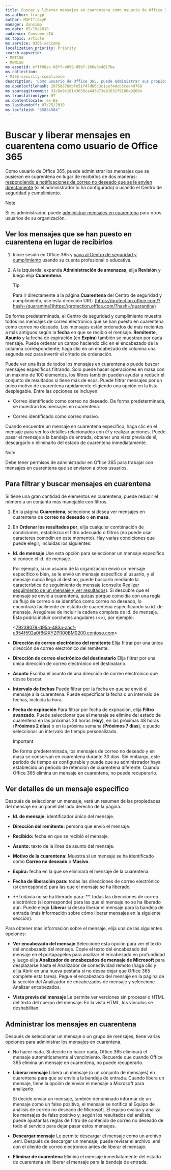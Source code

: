 ```yaml
---
title: Buscar y liberar mensajes en cuarentena como usuario de Office 365
ms.author: tracyp
author: MSFTTracyP
manager: dansimp
ms.date: 05/19/2018
audience: Consumer/IW
ms.topic: article
ms.service: O365-seccomp
localization_priority: Priority
search.appverid:
- MET150
- MEW150
ms.assetid: efff08ec-68ff-4099-89b7-266e3c4817be
ms.collection:
- M365-security-compliance
description: 'Como usuario de Office 365, puede administrar sus propios mensajes en cuarentena o de correo no deseado de dos maneras: respondiendo notificaciones de correo no deseado que se le envíen directamente (si el administrador ha configurado esta característica) o mediante la característica de cuarentena de correo no deseado en el Centro de seguridad y cumplimiento.'
ms.openlocfilehash: 20758876dbfe51f47d66c3c1eef4dcb3cee49768
ms.sourcegitcommit: 33c8e9c16143650ca443d73e91631f9180a9268e
ms.translationtype: HT
ms.contentlocale: es-ES
ms.lasthandoff: 07/25/2019
ms.locfileid: "35854584"
---
```

# <a name="find-and-release-quarantined-messages-as-a-user-in-office-365"></a>Buscar y liberar mensajes en cuarentena como usuario de Office 365

Como usuario de Office 365, puede administrar los mensajes que se pusieron en cuarentena en lugar de recibirlos de dos maneras: [respondiendo a notificaciones de correo no deseado que se le envíen directamente](use-spam-notifications-to-release-and-report-quarantined-messages.md) (si el administrador lo ha configurado) o usando el Centro de seguridad y cumplimiento. 
  
> [!NOTE]
> Si es administrador, puede [administrar mensajes en cuarentena](manage-quarantined-messages-and-files.md) para otros usuarios de su organización. 
  
## <a name="view-messages-that-were-sent-to-quarantine-instead-of-to-you"></a>Ver los mensajes que se han puesto en cuarentena en lugar de recibirlos

1. Inicie sesión en Office 365 y [vaya al Centro de seguridad y cumplimiento](go-to-the-securitycompliance-center.md) usando su cuenta profesional o educativa. 
    
2. A la izquierda, expanda **Administración de amenazas**, elija **Revisión** y luego elija **Cuarentena**.
    
    > [!TIP]
    > Para ir directamente a la página **Cuarentena** del Centro de seguridad y cumplimiento, use esta dirección URL: [https://protection.office.com/?hash=/quarantine](https://protection.office.com/?hash=/quarantine)
  
De forma predeterminada, el Centro de seguridad y cumplimiento muestra todos los mensajes de correo electrónico que se han puesto en cuarentena como correo no deseado. Los mensajes están ordenados de más recientes a más antiguos según la **fecha** en que se recibió el mensaje. **Remitente**, **Asunto** y la fecha de expiración (en **Expira**) también se muestran por cada mensaje. Puede ordenar un campo haciendo clic en el encabezado de la columna correspondiente; haga clic en un encabezado de columna una segunda vez para invertir el criterio de ordenación. 
  
Puede ver una lista de todos los mensajes en cuarentena o puede buscar mensajes específicos filtrando. Solo puede hacer operaciones en masa con un máximo de 100 elementos, los filtros también pueden ayudar a reducir el conjunto de resultados si tiene más de esos. Puede filtrar mensajes por un único motivo de cuarentena rápidamente eligiendo una opción en la lista desplegable. Entre las opciones se incluyen:
  
- Correo identificado como correo no deseado. De forma predeterminada, se muestran los mensajes en cuarentena.
    
- Correo identificado como correo masivo.
    
Cuando encuentre un mensaje en cuarentena específico, haga clic en el mensaje para ver los detalles relacionados con él y realizar acciones. Puede pasar el mensaje a la bandeja de entrada, obtener una vista previa de él, descargarlo o eliminarlo del estado de cuarentena inmediatamente.
  
> [!NOTE]
> Debe tener permisos de administrador en Office 365 para trabajar con mensajes en cuarentena que se enviaron a otros usuarios. 
  
## <a name="to-filter-and-find-quarantined-messages"></a>Para filtrar y buscar mensajes en cuarentena

Si tiene una gran cantidad de elementos en cuarentena, puede reducir el número a un conjunto más manejable con filtros.
  
1. En la página **Cuarentena**, seleccione si desea ver mensajes en cuarentena de **correo no deseado** o **en masa**. 
    
2. En **Ordenar los resultados por**, elija cualquier combinación de condiciones, establezca el filtro adecuado o filtros (no puede usar caracteres comodín en este momento). Hay varias condiciones que puede elegir, incluidas los siguientes:
    
  - **Id. de mensaje** Use esta opción para seleccionar un mensaje específico si conoce el id. de mensaje. 
    
    Por ejemplo, si un usuario de la organización envió un mensaje específico o bien, se le envió un mensaje específico al usuario, y el mensaje nunca llegó al destino, puede buscarlo mediante la característica de seguimiento de mensaje (consulte [Realizar seguimiento de un mensaje y ver resultados](https://go.microsoft.com/fwlink/?LinkId=799737)). Si descubre que el mensaje se envió a cuarentena, quizás porque coincidía con una regla de flujo de correo o se identificó como correo no deseado, lo encontrará fácilmente en estado de cuarentena especificando su id. de mensaje. Asegúrese de incluir la cadena completa de id. de mensaje. Esta podría incluir corchetes angulares (\<\>), por ejemplo:
    
    \<79239079-d95a-483a-aacf-e954f592a0f6@XYZPR00BM0200.contoso.com\>
    
  - **Dirección de correo electrónico del remitente** Elija filtrar por una única dirección de correo electrónico del remitente. 
    
  - **Dirección de correo electrónico del destinatario** Elija filtrar por una única dirección de correo electrónico del destinatario. 
    
  - **Asunto** Escriba el asunto de una dirección de correo electrónico que desea buscar. 
    
  - **Intervalo de fechas** Puede filtrar por la fecha en que se envió el mensaje a la cuarentena. Puede especificar la fecha o un intervalo de fechas, incluida la hora. 
    
  - **Fecha de expiración** Para filtrar por fecha de expiración, elija **Filtro avanzado**. Puede seleccionar que el mensaje se elimine del estado de cuarentena en las próximas 24 horas (**Hoy**), en las próximas 48 horas (**Próximos 2 días**) o en la próxima semana (**Próximos 7 días**), o puede seleccionar un intervalo de tiempo personalizado.
    
    > [!IMPORTANT]
    > De forma predeterminada, los mensajes de correo no deseado y en masa se conservan en cuarentena durante 30 días. Sin embargo, este período de tiempo es configurable y puede que su administrador haya establecido un período de retención de cuarentena diferente. Cuando Office 365 elimina un mensaje en cuarentena, no puede recuperarlo. 
  
## <a name="view-details-for-a-specific-message"></a>Ver detalles de un mensaje específico

Después de seleccionar un mensaje, verá un resumen de las propiedades del mensaje en un panel del lado derecho de la página.
  
- **Id. de mensaje:** identificador único del mensaje. 
    
- **Dirección del remitente:** persona que envió el mensaje. 
    
- **Recibido:** fecha en que se recibió el mensaje. 
    
- **Asunto:** texto de la línea de asunto del mensaje. 
    
- **Motivo de la cuarentena:** Muestra si un mensaje se ha identificado como **Correo no deseado** o **Masivo**.
    
- **Expira:** fecha en la que se eliminará el mensaje de la cuarentena. 
    
- **Fecha de liberación para:** todas las direcciones de correo electrónico (si corresponde) para las que el mensaje se ha liberado. 
    
- **Todavía no se ha liberado para: **. todas las direcciones de correo electrónico (si corresponde) para las que el mensaje no se ha liberado aún. Puede elegir **Liberar** si desea liberar el mensaje para la bandeja de entrada (más información sobre cómo liberar mensajes en la siguiente sección). 
    
Para obtener más información sobre el mensaje, elija una de las siguientes opciones:
  
- **Ver encabezado del mensaje** Seleccione esta opción para ver el texto del encabezado del mensaje. Copie el texto del encabezado del mensaje en el portapapeles para analizar el encabezado en profundidad y luego elija **Analizador de encabezados de mensaje de Microsoft** para desplazarse hasta el Analizador de conectividad remoto (haga clic y elija Abrir en una nueva pestaña si no desea dejar que Office 365 complete esta tarea). Pegue el encabezado del mensaje en la página de la sección del Analizador de encabezados de mensaje y seleccione Analizar encabezados. 
    
- **Vista previa del mensaje** Le permite ver versiones sin procesar o HTML del texto del cuerpo del mensaje. En la vista HTML, los vínculos se deshabilitan. 
    
## <a name="manage-your-quarantined-messages"></a>Administrar los mensajes en cuarentena

Después de seleccionar un mensaje o un grupo de mensajes, tiene varias opciones para administrar los mensajes en cuarentena.
  
- No hacer nada. Si decide no hacer nada, Office 365 eliminará el mensaje automáticamente al vencimiento. Recuerde que cuando Office 365 elimina un mensaje en cuarentena, no puede recuperarlo.
    
- **Liberar mensaje** Libera un mensaje (o un conjunto de mensajes) en cuarentena para que se envíe a la bandeja de entrada. Cuando libera un mensaje, tiene la opción de enviar el mensaje a Microsoft para analizarlo. 
    
    Si decide enviar un mensaje, también denominado informar de un mensaje como un falso positivo, el mensaje se notifica al Equipo de análisis de correo no deseado de Microsoft. El equipo evalúa y analiza los mensajes de falso positivo y, según los resultados del análisis, puede ajustar las reglas de filtro de contenido de correo no deseado de todo el servicio para dejar pasar estos mensajes.
    
- **Descargar mensaje** Le permite descargar el mensaje como un archivo .eml. Después de descargar un mensaje, puede revisar el archivo .eml con el cliente de correo electrónico antes de liberar el mensaje. 
    
- **Eliminar de cuarentena** Elimina el mensaje inmediatamente del estado de cuarentena sin liberar el mensaje para la bandeja de entrada. 
    

